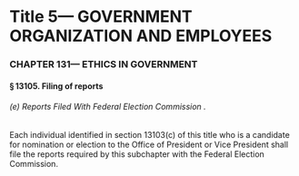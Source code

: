 
# Title 5— GOVERNMENT ORGANIZATION AND EMPLOYEES
### CHAPTER 131— ETHICS IN GOVERNMENT
#### § 13105. Filing of reports
###### (e) Reports Filed With Federal Election Commission .

Each individual identified in section 13103(c) of this title who is a candidate for nomination or election to the Office of President or Vice President shall file the reports required by this subchapter with the Federal Election Commission.
